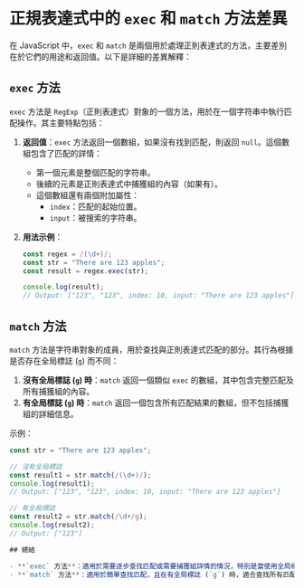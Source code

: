 # 正規表達式中的 `exec` 和 `match` 方法差異

在 JavaScript 中，`exec` 和 `match` 是兩個用於處理正則表達式的方法，主要差別在於它們的用途和返回值。以下是詳細的差異解釋：

## `exec` 方法

`exec` 方法是 `RegExp`（正則表達式）對象的一個方法，用於在一個字符串中執行匹配操作。其主要特點包括：

1. **返回值**：`exec` 方法返回一個數組，如果沒有找到匹配，則返回 `null`。這個數組包含了匹配的詳情：
   - 第一個元素是整個匹配的字符串。
   - 後續的元素是正則表達式中捕獲組的內容（如果有）。
   - 這個數組還有兩個附加屬性：
     - `index`：匹配的起始位置。
     - `input`：被搜索的字符串。

2. **用法示例**：
   ```javascript
   const regex = /(\d+)/;
   const str = "There are 123 apples";
   const result = regex.exec(str);

   console.log(result);
   // Output: ["123", "123", index: 10, input: "There are 123 apples"]

## `match` 方法

`match` 方法是字符串對象的成員，用於查找與正則表達式匹配的部分。其行為根據是否存在全局標誌 (`g`) 而不同：

1. **沒有全局標誌 (`g`) 時**：`match` 返回一個類似 `exec` 的數組，其中包含完整匹配及所有捕獲組的內容。
2. **有全局標誌 (`g`) 時**：`match` 返回一個包含所有匹配結果的數組，但不包括捕獲組的詳細信息。

示例：
```javascript
const str = "There are 123 apples";

// 沒有全局標誌
const result1 = str.match(/(\d+)/);
console.log(result1);
// Output: ["123", "123", index: 10, input: "There are 123 apples"]

// 有全局標誌
const result2 = str.match(/\d+/g);
console.log(result2);
// Output: ["123"]

## 總結

- **`exec` 方法**：適用於需要逐步查找匹配或需要捕獲組詳情的情況，特別是當使用全局標誌 (`g`) 時。
- **`match` 方法**：適用於簡單查找匹配，且在有全局標誌 (`g`) 時，適合查找所有匹配結果。




